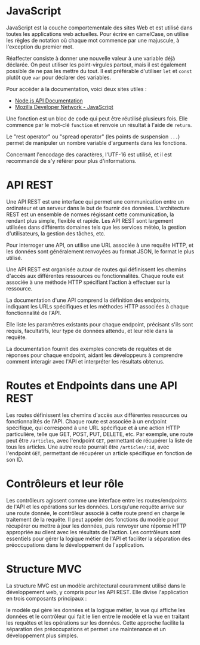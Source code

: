 

# JavaScript

JavaScript est la couche comportementale des sites Web et est utilisé dans toutes les applications web actuelles. Pour écrire en camelCase, on utilise les règles de notation où chaque mot commence par une majuscule, à l'exception du premier mot.

Réaffecter consiste à donner une nouvelle valeur à une variable déjà déclarée. On peut utiliser les point-virgules partout, mais il est également possible de ne pas les mettre du tout. Il est préférable d'utiliser `let` et `const` plutôt que `var` pour déclarer des variables.

Pour accéder à la documentation, voici deux sites utiles :
- [Node.js API Documentation](https://nodejs.org/docs/latest-v18.x/api/)
- [Mozilla Developer Network - JavaScript](https://developer.mozilla.org/en-US/docs/Web/JavaScript)

Une fonction est un bloc de code qui peut être réutilisé plusieurs fois. Elle commence par le mot-clé `function` et renvoie un résultat à l'aide de `return`.

Le "rest operator" ou "spread operator" (les points de suspension `...`) permet de manipuler un nombre variable d'arguments dans les fonctions.

Concernant l'encodage des caractères, l'UTF-16 est utilisé, et il est recommandé de s'y référer pour plus d'informations.

# API REST

Une API REST est une interface qui permet une communication entre un ordinateur et un serveur dans le but de fournir des données. L'architecture REST est un ensemble de normes régissant cette communication, la rendant plus simple, flexible et rapide. Les API REST sont largement utilisées dans différents domaines tels que les services météo, la gestion d'utilisateurs, la gestion des tâches, etc.

Pour interroger une API, on utilise une URL associée à une requête HTTP, et les données sont généralement renvoyées au format JSON, le format le plus utilisé.

Une API REST est organisée autour de routes qui définissent les chemins d'accès aux différentes ressources ou fonctionnalités. Chaque route est associée à une méthode HTTP spécifiant l'action à effectuer sur la ressource.

La documentation d'une API comprend la définition des endpoints, indiquant les URLs spécifiques et les méthodes HTTP associées à chaque fonctionnalité de l'API.

Elle liste les paramètres existants pour chaque endpoint, précisant s'ils sont requis, facultatifs, leur type de données attendu, et leur rôle dans la requête.

La documentation fournit des exemples concrets de requêtes et de réponses pour chaque endpoint, aidant les développeurs à comprendre comment interagir avec l'API et interpréter les résultats obtenus.

# Routes et Endpoints dans une API REST

Les routes définissent les chemins d'accès aux différentes ressources ou fonctionnalités de l'API. Chaque route est associée à un endpoint spécifique, qui correspond à une URL spécifique et à une action HTTP particulière, telle que GET, POST, PUT, DELETE, etc. Par exemple, une route peut être `/articles`, avec l'endpoint `GET`, permettant de récupérer la liste de tous les articles. Une autre route pourrait être `/articles/:id`, avec l'endpoint `GET`, permettant de récupérer un article spécifique en fonction de son ID.

# Contrôleurs et leur rôle

Les contrôleurs agissent comme une interface entre les routes/endpoints de l'API et les opérations sur les données. Lorsqu'une requête arrive sur une route donnée, le contrôleur associé à cette route prend en charge le traitement de la requête. Il peut appeler des fonctions du modèle pour récupérer ou mettre à jour les données, puis renvoyer une réponse HTTP appropriée au client avec les résultats de l'action. Les contrôleurs sont essentiels pour gérer la logique métier de l'API et faciliter la séparation des préoccupations dans le développement de l'application.

# Structure MVC

La structure MVC est un modèle architectural couramment utilisé dans le développement web, y compris pour les API REST. Elle divise l'application en trois composants principaux : 

le modèle qui gère les données et la logique métier,
la vue qui affiche les données et le contrôleur qui fait le lien entre le modèle et la vue en traitant les requêtes et les opérations sur les données. Cette approche facilite la séparation des préoccupations et permet une maintenance et un développement plus simples.

